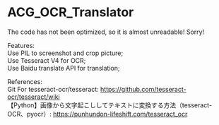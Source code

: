# ACG_OCR_Translator

The code has not been optimized, so it is almost unreadable! Sorry!  

Features:  
Use PIL to screenshot and crop picture;  
Use Tesseract V4 for OCR;  
Use Baidu translate API for translation;

References:  
Git For tesseract-ocr/tesseract: https://github.com/tesseract-ocr/tesseract/wiki  
【Python】画像から文字起こししてテキストに変換する方法（tesseract-OCR、pyocr）: https://punhundon-lifeshift.com/tesseract_ocr
